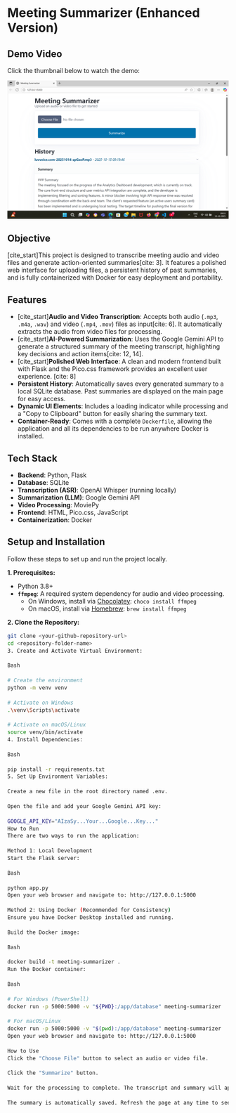 # Meeting Summarizer (Enhanced Version)

## Demo Video

Click the thumbnail below to watch the demo:

[![Meeting Summarizer Demo](./demo_thumbnail.png)](https://drive.google.com/file/d/1x23mQpUZxICPSZZKngKCjCLe6RrKnrSA/view?usp=sharing)

## Objective
[cite_start]This project is designed to transcribe meeting audio and video files and generate action-oriented summaries[cite: 3]. It features a polished web interface for uploading files, a persistent history of past summaries, and is fully containerized with Docker for easy deployment and portability.

## Features
-   [cite_start]**Audio and Video Transcription**: Accepts both audio (`.mp3`, `.m4a`, `.wav`) and video (`.mp4`, `.mov`) files as input[cite: 6]. It automatically extracts the audio from video files for processing.
-   [cite_start]**AI-Powered Summarization**: Uses the Google Gemini API to generate a structured summary of the meeting transcript, highlighting key decisions and action items[cite: 12, 14].
-   [cite_start]**Polished Web Interface**: A clean and modern frontend built with Flask and the Pico.css framework provides an excellent user experience. [cite: 8]
-   **Persistent History**: Automatically saves every generated summary to a local SQLite database. Past summaries are displayed on the main page for easy access.
-   **Dynamic UI Elements**: Includes a loading indicator while processing and a "Copy to Clipboard" button for easily sharing the summary text.
-   **Container-Ready**: Comes with a complete `Dockerfile`, allowing the application and all its dependencies to be run anywhere Docker is installed.

## Tech Stack
-   **Backend**: Python, Flask
-   **Database**: SQLite
-   **Transcription (ASR)**: OpenAI Whisper (running locally)
-   **Summarization (LLM)**: Google Gemini API
-   **Video Processing**: MoviePy
-   **Frontend**: HTML, Pico.css, JavaScript
-   **Containerization**: Docker

## Setup and Installation

Follow these steps to set up and run the project locally.

**1. Prerequisites:**
-   Python 3.8+
-   **`ffmpeg`**: A required system dependency for audio and video processing.
    -   On Windows, install via [Chocolatey](https://chocolatey.org/): `choco install ffmpeg`
    -   On macOS, install via [Homebrew](https://brew.sh/): `brew install ffmpeg`

**2. Clone the Repository:**
```bash
git clone <your-github-repository-url>
cd <repository-folder-name>
3. Create and Activate Virtual Environment:

Bash

# Create the environment
python -m venv venv

# Activate on Windows
.\venv\Scripts\activate

# Activate on macOS/Linux
source venv/bin/activate
4. Install Dependencies:

Bash

pip install -r requirements.txt
5. Set Up Environment Variables:

Create a new file in the root directory named .env.

Open the file and add your Google Gemini API key:

GOOGLE_API_KEY="AIzaSy...Your...Google...Key..."
How to Run
There are two ways to run the application:

Method 1: Local Development
Start the Flask server:

Bash

python app.py
Open your web browser and navigate to: http://127.0.0.1:5000

Method 2: Using Docker (Recommended for Consistency)
Ensure you have Docker Desktop installed and running.

Build the Docker image:

Bash

docker build -t meeting-summarizer .
Run the Docker container:

Bash

# For Windows (PowerShell)
docker run -p 5000:5000 -v "${PWD}:/app/database" meeting-summarizer

# For macOS/Linux
docker run -p 5000:5000 -v "$(pwd):/app/database" meeting-summarizer
Open your web browser and navigate to: http://127.0.0.1:5000

How to Use
Click the "Choose File" button to select an audio or video file.

Click the "Summarize" button.

Wait for the processing to complete. The transcript and summary will appear on the page.

The summary is automatically saved. Refresh the page at any time to see the updated history list.
